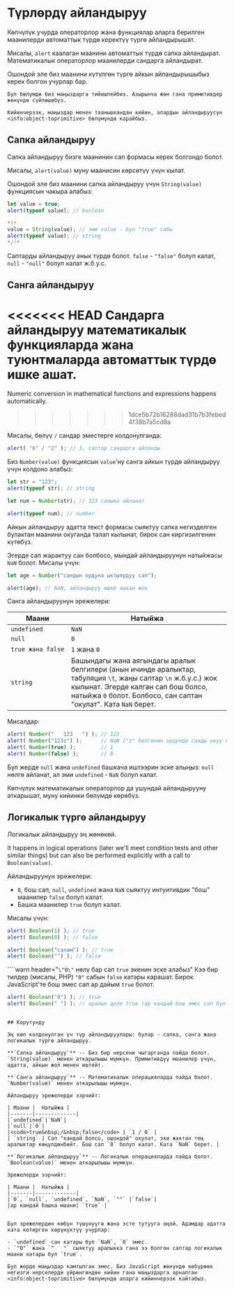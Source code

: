 # Түрлөрдү айландыруу

Көпчүлүк учурда операторлор жана функциялар аларга берилген маанилерди автоматтык түрдө керектүү түргө айландырышат.

Мисалы, `alert` каалаган маанини автоматтык түрдө сапка айландырат. Математикалык операторлор маанилерди сандарга айландырат.

Ошондой эле биз маанини күтүлгөн түргө айкын айландырышыбыз керек болгон учурлар бар.

```smart header="Азырынча маңыздар жөнүндө сүйлөшпөйбүз"
Бул бөлүмдө биз маңыздарга тийишпейбиз. Азырынча жөн гана примитивдер жөнүндө сүйлөшөбүз.

Кийинчерээк, маңыздар менен таанышкандан кийин, алардын айландыруусун <info:object-toprimitive> бөлүмүндө карайбыз.
```

## Сапка айландыруу

Сапка айландыруу бизге маанинин сап формасы керек болгондо болот.

Мисалы, `alert(value)` муну маанисин көрсөтүү үчүн кылат.

Ошондой эле биз маанини сапка айландыруу үчүн `String(value)` функциясын чакыра алабыз:

```js run
let value = true;
alert(typeof value); // boolean

*!*
value = String(value); // эми value - бул "true" сабы
alert(typeof value); // string
*/!*
```

Саптарды айландыруу анык түрдө болот. `false` - `"false"` болуп калат, `null` - `"null"` болуп калат ж.б.у.с.

## Санга айландыруу

<<<<<<< HEAD
Сандарга айландыруу математикалык функцияларда жана туюнтмаларда автоматтык түрдө ишке ашат.
=======
Numeric conversion in mathematical functions and expressions happens automatically.
>>>>>>> 1dce5b72b16288dad31b7b3febed4f38b7a5cd8a

Мисалы, бөлүү `/` сандар эместерге колдонулганда:

```js run
alert( "6" / "2" ); // 3, саптар сандарга айланды
```

Биз `Number(value)` функциясын `value`'ну санга айкын түрдө айландыруу үчүн колдоно алабыз:

```js run
let str = "123";
alert(typeof str); // string

let num = Number(str); // 123 санына айланат

alert(typeof num); // number
```

Айкын айландыруу адатта текст формасы сыяктуу сапка негизделген булактан маанини окуганда талап кылынат, бирок сан киргизилгенин күтөбүз.

Эгерде сап жарактуу сан болбосо, мындай айландыруунун натыйжасы `NaN` болот. Мисалы үчүн:

```js run
let age = Number("сандын ордуна ыктыярдуу сап");

alert(age); // NaN, айландыруу ишке ашкан жок
```

Санга айландыруунун эрежелери:

| Маани |  Натыйжа |
|-------|-------------|
|`undefined`|`NaN`|
|`null`|`0`|
|<code>true&nbsp;жана&nbsp;false</code> | `1` жана `0` |
| `string` | Башындагы жана аягындагы аралык белгилери (анын ичинде аралыктар, табуляция `\t`, жаңы саптар `\n` ж.б.у.с.) жок кылынат. Эгерде калган сап бош болсо, натыйжа `0` болот. Болбосо, сан саптан "окулат". Ката `NaN` берет. |

Мисалдар:

```js run
alert( Number("   123   ") ); // 123
alert( Number("123z") );      // NaN ("z" белгинин ордунда санды окуу катасы)
alert( Number(true) );        // 1
alert( Number(false) );       // 0
```

Бул жерде `null` жана `undefined` башкача иштээрин эске алыңыз: `null` нөлгө айланат, ал эми `undefined` - `NaN` болуп калат.

Көпчүлүк математикалык операторлор да ушундай айландырууну аткарышат, муну кийинки бөлүмдө көрөбүз.

## Логикалык түргө айландыруу

Логикалык айландыруу эң жөнөкөй.

It happens in logical operations (later we'll meet condition tests and other similar things) but can also be performed explicitly with a call to `Boolean(value)`.

Айландыруунун эрежелери:

- `0`, бош сап, `null`, `undefined` жана `NaN` сыяктуу интуитивдик "бош" маанилер `false` болуп калат.
- Башка маанилер `true` болуп калат.

Мисалы үчүн:

```js run
alert( Boolean(1) ); // true
alert( Boolean(0) ); // false

alert( Boolean("салам") ); // true
alert( Boolean("") ); // false
```

````warn header="`\"0\"` нөлү бар сап `true` экенин эске алабыз"
Кээ бир тилдер (мисалы, PHP) `"0"` сабын `false` катары карашат. Бирок JavaScript'те бош эмес сап ар дайым `true` болот.

```js run
alert( Boolean("0") ); // true
alert( Boolean(" ") ); // аралык деле true (ар кандай бош эмес сап бул true)
```
````

## Корутунду

Эң көп колдонулган үч түр айландыруулары: булар - сапка, санга жана логикалык түргө айландыруу.

**`Сапка айландыруу`** -- Биз бир нерсени чыгарганда пайда болот. `String(value)` менен аткарылышы мүмкүн. Примитивдүү маанилер үчүн, адатта, айкын жол менен иштейт.

**`Санга айландыруу`** -- Математикалык операцияларда пайда болот. `Number(value)` менен аткарылышы мүмкүн.

Айландыруу эрежелерди ээрчийт:

| Маани |  Натыйжа |
|-------|-------------|
|`undefined`|`NaN`|
|`null`|`0`|
|<code>true&nbsp;/&nbsp;false</code> | `1 / 0` |
| `string` | Сап "кандай болсо, ошондой" окулат, эки жактан тең аралыктар көңүлдөнбөйт. Бош сап `0` болуп калат. Ката `NaN` берет. |

**`Логикалык айландыруу`** -- Логикалык операцияларда пайда болот. `Boolean(value)` менен аткарылышы мүмкүн.

Эрежелерди ээрчийт:

| Маани |  Натыйжа |
|-------|-------------|
|`0`, `null`, `undefined`, `NaN`, `""` |`false`|
|ар кандай башка маани| `true` |


Бул эрежелердин көбүн түшүнүүгө жана эсте тутууга оңой. Адамдар адатта ката кетирген көрүнүктүү учурлар:

- `undefined` сан катары бул `NaN`, `0` эмес.
- `"0"` жана `"   "` сыяктуу аралыкка гана ээ болгон саптар логикалык маани катары бул `true`.

Бул жерде маңыздар камтылган эмес. Биз JavaScript жөнүндө көбүрөөк негизги нерселерди үйрөнгөндөн кийин гана маңыздарга арналган <info:object-toprimitive> бөлүмүндө аларга кийинчерээк кайтабыз.
